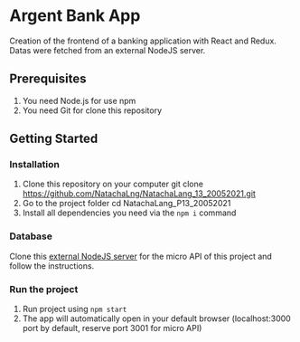 
# Argent Bank App

Creation of the frontend of a banking application with React and Redux. Datas were fetched from an external NodeJS server.

## Prerequisites

1. You need Node.js for use npm
2. You need Git for clone this repository
    
## Getting Started
### Installation
1. Clone this repository on your computer git clone https://github.com/NatachaLng/NatachaLang_13_20052021.git
2. Go to the project folder cd NatachaLang_P13_20052021
3. Install all dependencies you need via the `npm i` command

### Database

Clone this [external NodeJS server](https://github.com/OpenClassrooms-Student-Center/Project-10-Bank-API) for the micro API of this project and follow the instructions.

### Run the project
1. Run project using `npm start`
2. The app will automatically open in your default browser (localhost:3000 port by default, reserve port 3001 for micro API)

